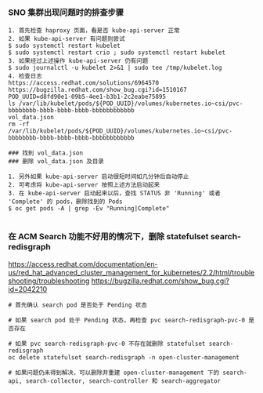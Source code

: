 ### SNO 集群出现问题时的排查步骤 
```
1. 首先检查 haproxy 页面，看是否 kube-api-server 正常
2. 如果 kube-api-server 有问题则尝试 
$ sudo systemctl restart kubelet
$ sudo systemctl restart crio ; sudo systemctl restart kubelet
3. 如果经过上述操作 kube-api-server 仍有问题
$ sudo journalctl -u kubelet 2>&1 | sudo tee /tmp/kubelet.log
4. 检查日志
https://access.redhat.com/solutions/6964570
https://bugzilla.redhat.com/show_bug.cgi?id=1510167
POD_UUID=d8fd90e1-09b5-4ee1-b3b1-2c2eabe75895
ls /var/lib/kubelet/pods/${POD_UUID}/volumes/kubernetes.io~csi/pvc-bbbbbbbb-bbbb-bbbb-bbbb-bbbbbbbbbbbb
vol_data.json
rm -rf /var/lib/kubelet/pods/${POD_UUID}/volumes/kubernetes.io~csi/pvc-bbbbbbbb-bbbb-bbbb-bbbb-bbbbbbbbbbbb

### 找到 vol_data.json
### 删除 vol_data.json 及目录

1. 另外如果 kube-api-server 启动很短时间如几分钟后自动停止
2. 可考虑将 kube-api-server 按照上述方法启动起来
3. 在 kube-api-server 启动起来以后，查找 STATUS 非 'Running' 或者 'Complete' 的 pods，删除找到的 Pods
$ oc get pods -A | grep -Ev "Running|Complete" 


```

### 在 ACM Search 功能不好用的情况下，删除 statefulset search-redisgraph
https://access.redhat.com/documentation/en-us/red_hat_advanced_cluster_management_for_kubernetes/2.2/html/troubleshooting/troubleshooting
https://bugzilla.redhat.com/show_bug.cgi?id=2042210
```
# 首先确认 search pod 是否处于 Pending 状态

# 如果 search pod 处于 Pending 状态，再检查 pvc search-redisgraph-pvc-0 是否存在

# 如果 pvc search-redisgraph-pvc-0 不存在就删除 statefulset search-redisgraph
oc delete statefulset search-redisgraph -n open-cluster-management

# 如果问题仍未得到解决，可以删除并重建 open-cluster-management 下的 search-api, search-collector, search-controller 和 search-aggregator
```
